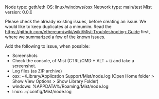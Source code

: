 Node type: geth/eth
OS: linux/windows/osx
Network type: main/test
Mist version: 0.0.0

Please check the already existing issues, before creating an issue. We would like to keep duplicates at a minumim.
Read the https://github.com/ethereum/wiki/wiki/Mist-Troubleshooting-Guide first, where we summarized a few of the known issues.

Add the following to issue, when possible:

- Screenshots
- Check the console, of Mist (CTRL/CMD + ALT + i) and take a screenshot.
- Log files (as ZIP archive)
-   osx: ~/Library/Application Support/Mist/node.log (Open Home folder > Show View Options > Show Library Folder)
-   windows: %APPDATA%/Roaming/Mist/node.log
-   linux: ~/.config/Mist/node.log
